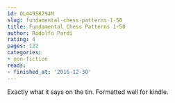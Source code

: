 ```yaml
---
id: OL44958794M
slug: fundamental-chess-patterns-1-50
title: Fundamental Chess Patterns 1-50
author: Rodolfo Pardi
rating: 4
pages: 122
categories:
- non-fiction
reads:
- finished_at: '2016-12-30'
---
```

Exactly what it says on the tin. Formatted well for kindle.
